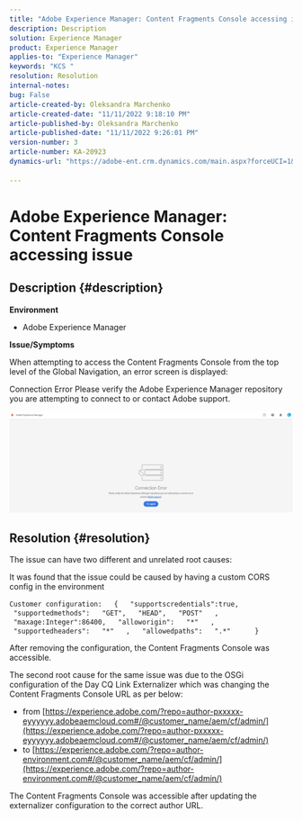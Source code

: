```yaml
---
title: "Adobe Experience Manager: Content Fragments Console accessing issue"
description: Description
solution: Experience Manager
product: Experience Manager
applies-to: "Experience Manager"
keywords: "KCS "
resolution: Resolution
internal-notes: 
bug: False
article-created-by: Oleksandra Marchenko
article-created-date: "11/11/2022 9:18:10 PM"
article-published-by: Oleksandra Marchenko
article-published-date: "11/11/2022 9:26:01 PM"
version-number: 3
article-number: KA-20923
dynamics-url: "https://adobe-ent.crm.dynamics.com/main.aspx?forceUCI=1&pagetype=entityrecord&etn=knowledgearticle&id=dc9cd255-0662-ed11-9561-6045bd006b25"

---
```

# Adobe Experience Manager: Content Fragments Console accessing issue

## Description {#description}


<b>Environment</b>

- Adobe Experience Manager


<b>Issue/Symptoms</b>

When attempting to access the Content Fragments Console from the top level of the Global Navigation, an error screen is displayed:

Connection Error
 Please verify the Adobe Experience Manager repository you are attempting to connect to or contact Adobe support.



![](assets/___dd9cd255-0662-ed11-9561-6045bd006b25___.png)


## Resolution {#resolution}


The issue can have two different and unrelated root causes:

It was found that the issue could be caused by having a custom CORS config in the environment




```
Customer configuration:   {   "supportscredentials":true,   "supportedmethods":   "GET",   "HEAD",   "POST"   ,   "maxage:Integer":86400,   "alloworigin":   "*"   ,   "supportedheaders":   "*"   ,   "allowedpaths":   ".*"      }
```


After removing the configuration, the Content Fragments Console was accessible.

The second root cause for the same issue was due to the OSGi configuration of the Day CQ Link Externalizer which was changing the Content Fragments Console URL as per below:

- from [https://experience.adobe.com/?repo=author-pxxxxx-eyyyyyy.adobeaemcloud.com#/@customer_name/aem/cf/admin/](https://experience.adobe.com/?repo=author-pxxxxx-eyyyyyy.adobeaemcloud.com#/@customer_name/aem/cf/admin/)
- to [https://experience.adobe.com/?repo=author-environment.com#/@customer_name/aem/cf/admin/](https://experience.adobe.com/?repo=author-environment.com#/@customer_name/aem/cf/admin/)


The Content Fragments Console was accessible after updating the externalizer configuration to the correct author URL.







